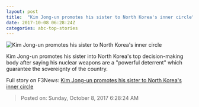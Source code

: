 ```yaml
---
layout: post
title:  "Kim Jong-un promotes his sister to North Korea's inner circle"
date: 2017-10-08 06:28:24Z
categories: abc-top-stories
---
```


![Kim Jong-un promotes his sister to North Korea's inner circle](http://www.abc.net.au/news/image/9028206-1x1-700x700.jpg)

Kim Jong-un promotes his sister into North Korea's top decision-making body after saying his nuclear weapons are a "powerful deterrent" which guarantee the sovereignty of the country.


Full story on F3News: [Kim Jong-un promotes his sister to North Korea's inner circle](http://www.f3nws.com/n/4pDaJG)

> Posted on: Sunday, October 8, 2017 6:28:24 AM
